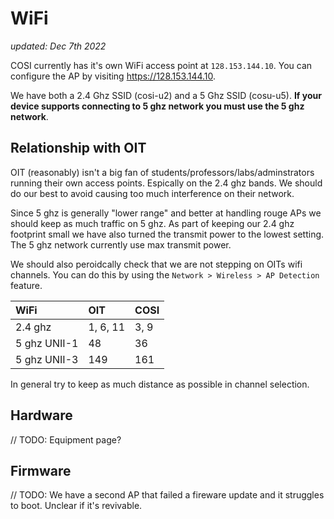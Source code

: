 # WiFi

_updated: Dec 7th 2022_

COSI currently has it's own WiFi access point at `128.153.144.10`. You can configure the AP by visiting <https://128.153.144.10>.

We have both a 2.4 Ghz SSID (cosi-u2) and a 5 Ghz SSID (cosu-u5). **If your device supports connecting to 5 ghz network you must use the 5 ghz network**.

## Relationship with OIT

OIT (reasonably) isn't a big fan of students/professors/labs/adminstrators running their own access points. Espically on the 2.4 ghz bands. We should do our best to avoid causing too much interference on their network. 

Since 5 ghz is generally "lower range" and better at handling rouge APs we should keep as much traffic on 5 ghz. As part of keeping our 2.4 ghz footprint small we have also turned the transmit power to the lowest setting. The 5 ghz network currently use max transmit power.

We should also peroidcally check that we are not stepping on OITs wifi channels. You can do this by using the `Network > Wireless > AP Detection` feature.

| WiFi         | OIT      | COSI |
| :----------- | :------- | :--- |
| 2.4 ghz      | 1, 6, 11 | 3, 9 |
| 5 ghz UNII-1 | 48       | 36   |
| 5 ghz UNII-3 | 149      | 161  |

In general try to keep as much distance as possible in channel selection. 

## Hardware

// TODO: Equipment page?

## Firmware

// TODO: We have a second AP that failed a fireware update and it struggles to boot. Unclear if it's revivable. 

